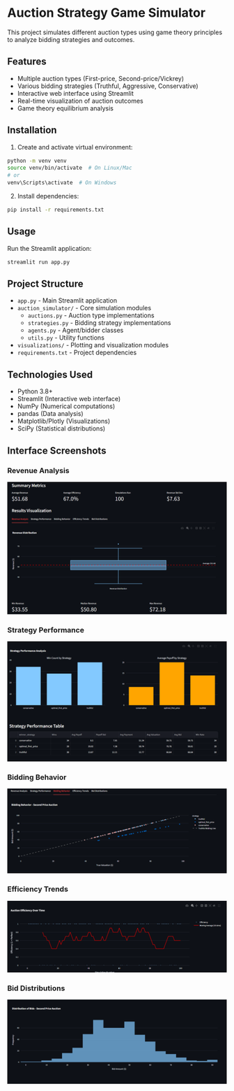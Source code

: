 # Auction Strategy Game Simulator

This project simulates different auction types using game theory principles to analyze bidding strategies and outcomes.

## Features

- Multiple auction types (First-price, Second-price/Vickrey)
- Various bidding strategies (Truthful, Aggressive, Conservative)
- Interactive web interface using Streamlit
- Real-time visualization of auction outcomes
- Game theory equilibrium analysis

## Installation

1. Create and activate virtual environment:
```bash
python -m venv venv
source venv/bin/activate  # On Linux/Mac
# or
venv\Scripts\activate  # On Windows
```

2. Install dependencies:
```bash
pip install -r requirements.txt
```

## Usage

Run the Streamlit application:
```bash
streamlit run app.py
```

## Project Structure

- `app.py` - Main Streamlit application
- `auction_simulator/` - Core simulation modules
  - `auctions.py` - Auction type implementations
  - `strategies.py` - Bidding strategy implementations
  - `agents.py` - Agent/bidder classes
  - `utils.py` - Utility functions
- `visualizations/` - Plotting and visualization modules
- `requirements.txt` - Project dependencies

## Technologies Used

- Python 3.8+
- Streamlit (Interactive web interface)
- NumPy (Numerical computations)
- pandas (Data analysis)
- Matplotlib/Plotly (Visualizations)
- SciPy (Statistical distributions)

## Interface Screenshots

### Revenue Analysis
![Revenue Analysis](screenshots/revenue_analysis.png)

### Strategy Performance
![Strategy Performance](screenshots/strat_perf.png)

### Bidding Behavior
![Bidding Behavior](screenshots/bid_behav.png)

### Efficiency Trends
![Efficiency Trends](screenshots/eff_trends.png)

### Bid Distributions
![Bid Distributions](screenshots/bid_distrbs.png)

#####